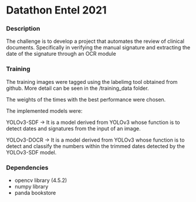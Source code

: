 
# Datathon Entel 2021

### Description
The challenge is to develop a project that automates the review of clinical documents. Specifically in verifying the manual signature and extracting the date of the signature through an OCR module


### Training
The training images were tagged using the labelimg tool obtained from github. More detail can be seen in the /training_data folder.

The weights of the times with the best performance were chosen.

The implemented models were:

YOLOv3-SDF -> It is a model derived from YOLOv3 whose function is to detect dates and signatures from the input of an image.

YOLOv3-DOCR -> It is a model derived from YOLOv3 whose function is to detect and classify the numbers within the trimmed dates detected by the YOLOv3-SDF model.


### Dependencies
- opencv library (4.5.2)
- numpy library
- panda bookstore

